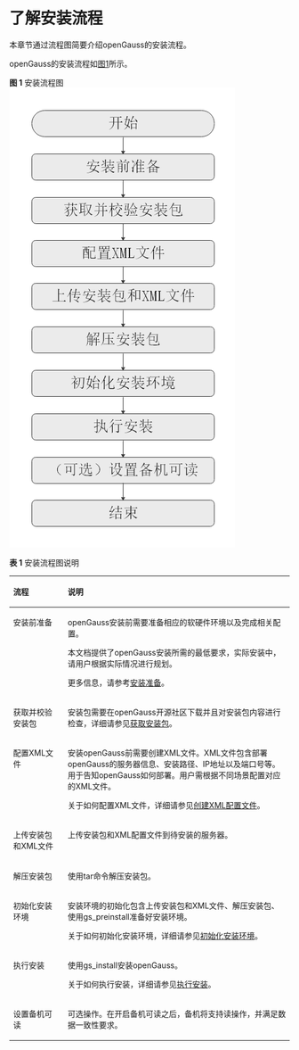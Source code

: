 # 了解安装流程

本章节通过流程图简要介绍openGauss的安装流程。

openGauss的安装流程如[图1](#fig18264185162412)所示。

**图 1**  安装流程图<a name="fig18264185162412"></a>  
![](figures/installation-process.png "安装流程图")

**表 1**  安装流程图说明

<a name="zh-cn_topic_0241802562_table4134822101416"></a>
<table><thead align="left"><tr id="zh-cn_topic_0241802562_row16134722161419"><th class="cellrowborder" valign="top" width="19.439999999999998%" id="mcps1.2.3.1.1"><p id="zh-cn_topic_0241802562_p61348222141"><a name="zh-cn_topic_0241802562_p61348222141"></a><a name="zh-cn_topic_0241802562_p61348222141"></a>流程</p>
</th>
<th class="cellrowborder" valign="top" width="80.56%" id="mcps1.2.3.1.2"><p id="zh-cn_topic_0241802562_p1513482213147"><a name="zh-cn_topic_0241802562_p1513482213147"></a><a name="zh-cn_topic_0241802562_p1513482213147"></a>说明</p>
</th>
</tr>
</thead>
<tbody><tr id="zh-cn_topic_0241802562_row1528811611512"><td class="cellrowborder" valign="top" width="19.439999999999998%" headers="mcps1.2.3.1.1 "><p id="zh-cn_topic_0241802562_p192890621511"><a name="zh-cn_topic_0241802562_p192890621511"></a><a name="zh-cn_topic_0241802562_p192890621511"></a>安装前准备</p>
</td>
<td class="cellrowborder" valign="top" width="80.56%" headers="mcps1.2.3.1.2 "><p id="zh-cn_topic_0241802562_p18521261776"><a name="zh-cn_topic_0241802562_p18521261776"></a><a name="zh-cn_topic_0241802562_p18521261776"></a><span id="text9621733114011"><a name="text9621733114011"></a><a name="text9621733114011"></a>openGauss</span>安装前需要准备相应的软硬件环境以及完成相关配置。</p>
<p id="zh-cn_topic_0241802562_p81361743175813"><a name="zh-cn_topic_0241802562_p81361743175813"></a><a name="zh-cn_topic_0241802562_p81361743175813"></a>本文档提供了<span id="text1618917121917"><a name="text1618917121917"></a><a name="text1618917121917"></a>openGauss</span>安装所需的最低要求，实际安装中，请用户根据实际情况进行规划。</p>
<p id="p1855332310214"><a name="p1855332310214"></a><a name="p1855332310214"></a>更多信息，请参考<a href="安装准备_企业版.md">安装准备</a>。</p>
</td>
</tr>
<tr id="zh-cn_topic_0241802562_row12410032134912"><td class="cellrowborder" valign="top" width="19.439999999999998%" headers="mcps1.2.3.1.1 "><p id="zh-cn_topic_0241802562_p1550017555103"><a name="zh-cn_topic_0241802562_p1550017555103"></a><a name="zh-cn_topic_0241802562_p1550017555103"></a>获取并校验安装包</p>
</td>
<td class="cellrowborder" valign="top" width="80.56%" headers="mcps1.2.3.1.2 "><p id="zh-cn_topic_0241802562_p65001355141017"><a name="zh-cn_topic_0241802562_p65001355141017"></a><a name="zh-cn_topic_0241802562_p65001355141017"></a>安装包需要在openGauss开源社区下载并且对安装包内容进行检查，详细请参见<a href="获取安装包_企业版.md">获取安装包</a>。</p>
</td>
</tr>
<tr id="zh-cn_topic_0241802562_row163283014916"><td class="cellrowborder" valign="top" width="19.439999999999998%" headers="mcps1.2.3.1.1 "><p id="zh-cn_topic_0241802562_p2500145511012"><a name="zh-cn_topic_0241802562_p2500145511012"></a><a name="zh-cn_topic_0241802562_p2500145511012"></a>配置XML文件</p>
</td>
<td class="cellrowborder" valign="top" width="80.56%" headers="mcps1.2.3.1.2 "><p id="p137904334"><a name="p137904334"></a><a name="p137904334"></a>安装openGauss前需要创建XML文件。XML文件包含部署openGauss的服务器信息、安装路径、IP地址以及端口号等。用于告知openGauss如何部署。用户需根据不同场景配置对应的XML文件。</p>
<p id="zh-cn_topic_0241802562_p12584185173313"><a name="zh-cn_topic_0241802562_p12584185173313"></a><a name="zh-cn_topic_0241802562_p12584185173313"></a>关于如何配置XML文件，详细请参见<a href="创建XML配置文件.md">创建XML配置文件</a>。</p>
</td>
</tr>
<tr id="zh-cn_topic_0241802562_row163283014916"><td class="cellrowborder" valign="top" width="19.439999999999998%" headers="mcps1.2.3.1.1 "><p id="zh-cn_topic_0241802562_p2500145511012"><a name="zh-cn_topic_0241802562_p2500145511012"></a><a name="zh-cn_topic_0241802562_p2500145511012"></a>上传安装包和XML文件</p>
</td>
<td class="cellrowborder" valign="top" width="80.56%" headers="mcps1.2.3.1.2 "><p>上传安装包和XML配置文件到待安装的服务器。</p>
</td>
</tr>
<tr id="zh-cn_topic_0241802562_row163283014916"><td class="cellrowborder" valign="top" width="19.439999999999998%" headers="mcps1.2.3.1.1 "><p id="zh-cn_topic_0241802562_p2500145511012"><a name="zh-cn_topic_0241802562_p2500145511012"></a><a name="zh-cn_topic_0241802562_p2500145511012"></a>解压安装包</p>
</td>
<td class="cellrowborder" valign="top" width="80.56%" headers="mcps1.2.3.1.2 "><p>使用tar命令解压安装包。</p>
</td>
</tr>
<tr id="zh-cn_topic_0241802562_row670315277496"><td class="cellrowborder" valign="top" width="19.439999999999998%" headers="mcps1.2.3.1.1 "><p id="zh-cn_topic_0241802562_p11500125541018"><a name="zh-cn_topic_0241802562_p11500125541018"></a><a name="zh-cn_topic_0241802562_p11500125541018"></a>初始化安装环境</p>
</td>
<td class="cellrowborder" valign="top" width="80.56%" headers="mcps1.2.3.1.2 "><p id="zh-cn_topic_0241802562_p050165514102"><a name="zh-cn_topic_0241802562_p050165514102"></a><a name="zh-cn_topic_0241802562_p050165514102"></a>安装环境的初始化包含上传安装包和XML文件、解压安装包、使用gs_preinstall准备好安装环境。</p>
<p id="zh-cn_topic_0241802562_p105401311419"><a name="zh-cn_topic_0241802562_p105401311419"></a><a name="zh-cn_topic_0241802562_p105401311419"></a>关于如何初始化安装环境，详细请参见<a href="初始化安装环境.md">初始化安装环境</a>。</p>
</td>
</tr>
<tr id="zh-cn_topic_0241802562_row143781321144912"><td class="cellrowborder" valign="top" width="19.439999999999998%" headers="mcps1.2.3.1.1 "><p id="zh-cn_topic_0241802562_p144519015193"><a name="zh-cn_topic_0241802562_p144519015193"></a><a name="zh-cn_topic_0241802562_p144519015193"></a>执行安装</p>
</td>
<td class="cellrowborder" valign="top" width="80.56%" headers="mcps1.2.3.1.2 "><p id="zh-cn_topic_0241802562_p64458013199"><a name="zh-cn_topic_0241802562_p64458013199"></a><a name="zh-cn_topic_0241802562_p64458013199"></a>使用gs_install安装openGauss。</p>
<p id="zh-cn_topic_0241802562_p1276795720412"><a name="zh-cn_topic_0241802562_p1276795720412"></a><a name="zh-cn_topic_0241802562_p1276795720412"></a>关于如何执行安装，详细请参见<a href="执行安装.md">执行安装</a>。</p>
</td>
</tr>
<tr id="row895121316211"><td class="cellrowborder" valign="top" width="19.439999999999998%" headers="mcps1.2.3.1.1 "><p id="p20952181342111"><a name="p20952181342111"></a><a name="p20952181342111"></a>设置备机可读</p>
</td>
<td class="cellrowborder" valign="top" width="80.56%" headers="mcps1.2.3.1.2 "><p id="p4952013202112"><a name="p4952013202112"></a><a name="p4952013202112"></a>可选操作。在开启备机可读之后，备机将支持读操作，并满足数据一致性要求。</p>
</td>
</tr>
</tbody>
</table>


